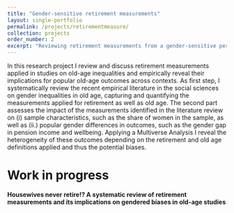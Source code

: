 ```yaml
---
title: "Gender-sensitive retirement measurements"
layout: single-portfolio
permalink: /projects/retirementmeasure/
collection: projects
order_number: 2
excerpt: "Reviewing retirement measurements from a gender-sensitive perspective and revealing potential implications for old-age outcomes across contexts"
---
```


In this research project I review and discuss retirement measurements applied in studies on old-age inequalities and empirically reveal their implications for popular old-age outcomes across contexts. As first step, I systematically review the recent empirical literature in the social sciences on gender inequalities in old age, capturing and quantifying the measurements applied for retirement as well as old age. The second part assesses the impact of the measurements identified in the literature review on (i) sample characteristics, such as the share of women in the sample, as well as (ii.) popular gender differences in outcomes, such as the gender gap in pension income and wellbeing. Applying a Multiverse Analysis I reveal the heterogeneity of these outcomes depending on the retirement and old age definitions applied and thus the potential biases.



Work in progress
======
**Housewives never retire!? A systematic review of retirement measurements and its implications on gendered biases in old-age studies**





